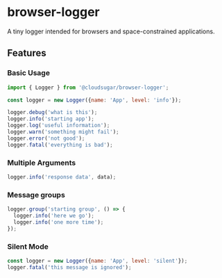# browser-logger

A tiny logger intended for browsers and space-constrained applications.

## Features

### Basic Usage
```javascript
import { Logger } from '@cloudsugar/browser-logger';

const logger = new Logger({name: 'App', level: 'info'});

logger.debug('what is this');
logger.info('starting app');
logger.log('useful information');
logger.warn('something might fail');
logger.error('not good');
logger.fatal('everything is bad');
```

### Multiple Arguments
```javascript
logger.info('response data', data);
```

### Message groups
```javascript
logger.group('starting group', () => {
  logger.info('here we go');
  logger.info('one more time');
});
```

### Silent Mode
```javascript
const logger = new Logger({name: 'App', level: 'silent'});
logger.fatal('this message is ignored');
```


